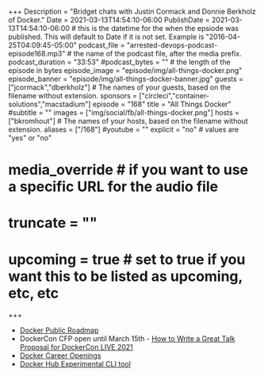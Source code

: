 +++
Description = "Bridget chats with Justin Cormack and Donnie Berkholz of Docker."
Date = 2021-03-13T14:54:10-06:00
PublishDate = 2021-03-13T14:54:10-06:00 # this is the datetime for the when the epsiode was published. This will default to Date if it is not set. Example is "2016-04-25T04:09:45-05:00"
podcast_file = "arrested-devops-podcast-episode168.mp3" # the name of the podcast file, after the media prefix.
podcast_duration = "33:53"
#podcast_bytes = "" # the length of the episode in bytes
episode_image = "episode/img/all-things-docker.png"
episode_banner = "episode/img/all-things-docker-banner.jpg"
guests = ["jcormack","dberkholz"] # The names of your guests, based on the filename without extension.
sponsors = ["circleci","container-solutions","macstadium"]
episode = "168"
title = "All Things Docker"
#subtitle = ""
images = ["img/social/fb/all-things-docker.png"]
hosts = ["bkromhout"] # The names of your hosts, based on the filename without extension.
aliases = ["/168"]
#youtube = ""
explicit = "no" # values are "yes" or "no"
# media_override # if you want to use a specific URL for the audio file
# truncate = ""
# upcoming = true # set to true if you want this to be listed as upcoming, etc, etc
+++

- [Docker Public Roadmap](https://github.com/docker/roadmap/projects/1)
- DockerCon CFP open until March 15th - [How to Write a Great Talk Proposal for DockerCon LIVE 2021](https://www.docker.com/blog/how-to-write-a-great-talk-proposal-for-dockercon-live-2021/)
- [Docker Career Openings](https://www.docker.com/career-openings)
- [Docker Hub Experimental CLI tool](https://www.docker.com/blog/docker-hub-experimental-cli-tool/)

